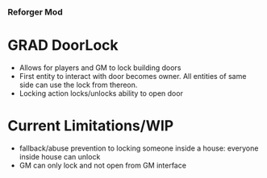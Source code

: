 ### Reforger Mod
# GRAD DoorLock

* Allows for players and GM to lock building doors
* First entity to interact with door becomes owner. All entities of same side can use the lock from thereon.
* Locking action locks/unlocks ability to open door


# Current Limitations/WIP
* fallback/abuse prevention to locking someone inside a house: everyone inside house can unlock
* GM can only lock and not open from GM interface
